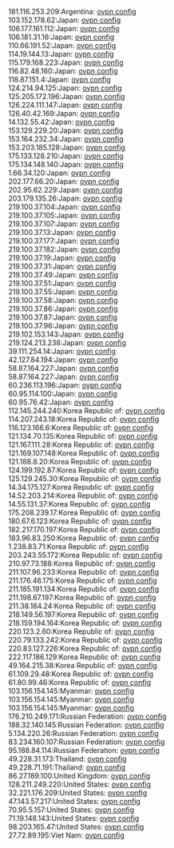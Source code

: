 181.116.253.209:Argentina: [ovpn config](vpn/181_116_253_209.ovpn)  
103.152.178.62:Japan: [ovpn config](vpn/103_152_178_62.ovpn)  
106.177.161.112:Japan: [ovpn config](vpn/106_177_161_112.ovpn)  
106.181.31.16:Japan: [ovpn config](vpn/106_181_31_16.ovpn)  
110.66.191.52:Japan: [ovpn config](vpn/110_66_191_52.ovpn)  
114.19.144.13:Japan: [ovpn config](vpn/114_19_144_13.ovpn)  
115.179.168.223:Japan: [ovpn config](vpn/115_179_168_223.ovpn)  
116.82.48.160:Japan: [ovpn config](vpn/116_82_48_160.ovpn)  
118.87.151.4:Japan: [ovpn config](vpn/118_87_151_4.ovpn)  
124.214.94.125:Japan: [ovpn config](vpn/124_214_94_125.ovpn)  
125.205.172.196:Japan: [ovpn config](vpn/125_205_172_196.ovpn)  
126.224.111.147:Japan: [ovpn config](vpn/126_224_111_147.ovpn)  
126.40.42.169:Japan: [ovpn config](vpn/126_40_42_169.ovpn)  
14.132.55.42:Japan: [ovpn config](vpn/14_132_55_42.ovpn)  
153.129.229.20:Japan: [ovpn config](vpn/153_129_229_20.ovpn)  
153.164.232.34:Japan: [ovpn config](vpn/153_164_232_34.ovpn)  
153.203.185.128:Japan: [ovpn config](vpn/153_203_185_128.ovpn)  
175.133.128.210:Japan: [ovpn config](vpn/175_133_128_210.ovpn)  
175.134.148.140:Japan: [ovpn config](vpn/175_134_148_140.ovpn)  
1.66.34.120:Japan: [ovpn config](vpn/1_66_34_120.ovpn)  
202.177.66.20:Japan: [ovpn config](vpn/202_177_66_20.ovpn)  
202.95.62.229:Japan: [ovpn config](vpn/202_95_62_229.ovpn)  
203.179.135.26:Japan: [ovpn config](vpn/203_179_135_26.ovpn)  
219.100.37.104:Japan: [ovpn config](vpn/219_100_37_104.ovpn)  
219.100.37.105:Japan: [ovpn config](vpn/219_100_37_105.ovpn)  
219.100.37.107:Japan: [ovpn config](vpn/219_100_37_107.ovpn)  
219.100.37.13:Japan: [ovpn config](vpn/219_100_37_13.ovpn)  
219.100.37.177:Japan: [ovpn config](vpn/219_100_37_177.ovpn)  
219.100.37.182:Japan: [ovpn config](vpn/219_100_37_182.ovpn)  
219.100.37.19:Japan: [ovpn config](vpn/219_100_37_19.ovpn)  
219.100.37.31:Japan: [ovpn config](vpn/219_100_37_31.ovpn)  
219.100.37.49:Japan: [ovpn config](vpn/219_100_37_49.ovpn)  
219.100.37.51:Japan: [ovpn config](vpn/219_100_37_51.ovpn)  
219.100.37.55:Japan: [ovpn config](vpn/219_100_37_55.ovpn)  
219.100.37.58:Japan: [ovpn config](vpn/219_100_37_58.ovpn)  
219.100.37.86:Japan: [ovpn config](vpn/219_100_37_86.ovpn)  
219.100.37.87:Japan: [ovpn config](vpn/219_100_37_87.ovpn)  
219.100.37.96:Japan: [ovpn config](vpn/219_100_37_96.ovpn)  
219.102.153.143:Japan: [ovpn config](vpn/219_102_153_143.ovpn)  
219.124.213.238:Japan: [ovpn config](vpn/219_124_213_238.ovpn)  
39.111.254.14:Japan: [ovpn config](vpn/39_111_254_14.ovpn)  
42.127.84.194:Japan: [ovpn config](vpn/42_127_84_194.ovpn)  
58.87.164.227:Japan: [ovpn config](vpn/58_87_164_227.ovpn)  
58.87.164.227:Japan: [ovpn config](vpn/58_87_164_227.ovpn)  
60.236.113.196:Japan: [ovpn config](vpn/60_236_113_196.ovpn)  
60.95.114.100:Japan: [ovpn config](vpn/60_95_114_100.ovpn)  
60.95.76.42:Japan: [ovpn config](vpn/60_95_76_42.ovpn)  
112.145.244.240:Korea Republic of: [ovpn config](vpn/112_145_244_240.ovpn)  
114.207.243.18:Korea Republic of: [ovpn config](vpn/114_207_243_18.ovpn)  
116.123.166.6:Korea Republic of: [ovpn config](vpn/116_123_166_6.ovpn)  
121.134.70.135:Korea Republic of: [ovpn config](vpn/121_134_70_135.ovpn)  
121.167.111.28:Korea Republic of: [ovpn config](vpn/121_167_111_28.ovpn)  
121.169.107.148:Korea Republic of: [ovpn config](vpn/121_169_107_148.ovpn)  
121.188.8.20:Korea Republic of: [ovpn config](vpn/121_188_8_20.ovpn)  
124.199.192.87:Korea Republic of: [ovpn config](vpn/124_199_192_87.ovpn)  
125.129.245.30:Korea Republic of: [ovpn config](vpn/125_129_245_30.ovpn)  
14.34.175.127:Korea Republic of: [ovpn config](vpn/14_34_175_127.ovpn)  
14.52.203.214:Korea Republic of: [ovpn config](vpn/14_52_203_214.ovpn)  
14.55.131.37:Korea Republic of: [ovpn config](vpn/14_55_131_37.ovpn)  
175.208.239.17:Korea Republic of: [ovpn config](vpn/175_208_239_17.ovpn)  
180.67.6.123:Korea Republic of: [ovpn config](vpn/180_67_6_123.ovpn)  
182.217.170.197:Korea Republic of: [ovpn config](vpn/182_217_170_197.ovpn)  
183.96.83.250:Korea Republic of: [ovpn config](vpn/183_96_83_250.ovpn)  
1.238.83.71:Korea Republic of: [ovpn config](vpn/1_238_83_71.ovpn)  
203.243.55.172:Korea Republic of: [ovpn config](vpn/203_243_55_172.ovpn)  
210.97.73.188:Korea Republic of: [ovpn config](vpn/210_97_73_188.ovpn)  
211.107.96.233:Korea Republic of: [ovpn config](vpn/211_107_96_233.ovpn)  
211.176.46.175:Korea Republic of: [ovpn config](vpn/211_176_46_175.ovpn)  
211.185.191.134:Korea Republic of: [ovpn config](vpn/211_185_191_134.ovpn)  
211.198.67.197:Korea Republic of: [ovpn config](vpn/211_198_67_197.ovpn)  
211.38.184.24:Korea Republic of: [ovpn config](vpn/211_38_184_24.ovpn)  
218.149.56.197:Korea Republic of: [ovpn config](vpn/218_149_56_197.ovpn)  
218.159.194.164:Korea Republic of: [ovpn config](vpn/218_159_194_164.ovpn)  
220.123.2.60:Korea Republic of: [ovpn config](vpn/220_123_2_60.ovpn)  
220.79.133.242:Korea Republic of: [ovpn config](vpn/220_79_133_242.ovpn)  
220.83.127.226:Korea Republic of: [ovpn config](vpn/220_83_127_226.ovpn)  
222.117.186.129:Korea Republic of: [ovpn config](vpn/222_117_186_129.ovpn)  
49.164.215.38:Korea Republic of: [ovpn config](vpn/49_164_215_38.ovpn)  
61.109.29.48:Korea Republic of: [ovpn config](vpn/61_109_29_48.ovpn)  
61.80.99.46:Korea Republic of: [ovpn config](vpn/61_80_99_46.ovpn)  
103.156.154.145:Myanmar: [ovpn config](vpn/103_156_154_145.ovpn)  
103.156.154.145:Myanmar: [ovpn config](vpn/103_156_154_145.ovpn)  
103.156.154.145:Myanmar: [ovpn config](vpn/103_156_154_145.ovpn)  
176.210.249.171:Russian Federation: [ovpn config](vpn/176_210_249_171.ovpn)  
188.32.140.145:Russian Federation: [ovpn config](vpn/188_32_140_145.ovpn)  
5.134.220.26:Russian Federation: [ovpn config](vpn/5_134_220_26.ovpn)  
83.234.160.107:Russian Federation: [ovpn config](vpn/83_234_160_107.ovpn)  
95.188.84.114:Russian Federation: [ovpn config](vpn/95_188_84_114.ovpn)  
49.228.31.173:Thailand: [ovpn config](vpn/49_228_31_173.ovpn)  
49.228.71.191:Thailand: [ovpn config](vpn/49_228_71_191.ovpn)  
86.27.189.100:United Kingdom: [ovpn config](vpn/86_27_189_100.ovpn)  
128.211.249.220:United States: [ovpn config](vpn/128_211_249_220.ovpn)  
32.221.176.209:United States: [ovpn config](vpn/32_221_176_209.ovpn)  
47.143.57.217:United States: [ovpn config](vpn/47_143_57_217.ovpn)  
70.95.5.157:United States: [ovpn config](vpn/70_95_5_157.ovpn)  
71.19.148.143:United States: [ovpn config](vpn/71_19_148_143.ovpn)  
98.203.165.47:United States: [ovpn config](vpn/98_203_165_47.ovpn)  
27.72.89.195:Viet Nam: [ovpn config](vpn/27_72_89_195.ovpn)  
